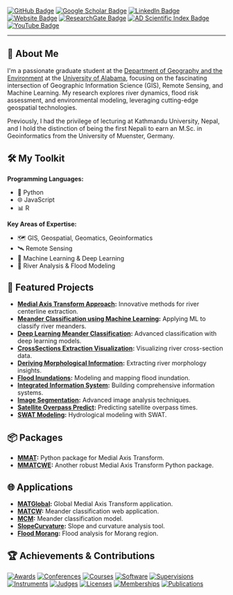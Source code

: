 [![GitHub Badge](https://img.shields.io/github/followers/thapawan?style=social)](https://github.com/thapawan?tab=followers)
[![Google Scholar Badge](https://img.shields.io/badge/Google%20Scholar-Profile-blue)](https://scholar.google.com/citations?user=6U3EubEAAAAJ&hl=en)
[![LinkedIn Badge](https://img.shields.io/badge/LinkedIn-Connect-blue)](https://www.linkedin.com/in/pawan-thapa-916aa360)
[![Website Badge](https://img.shields.io/badge/Personal-Website-green)](https://thapawan.github.io/)
[![ResearchGate Badge](https://img.shields.io/badge/ResearchGate-Profile-green)](https://www.researchgate.net/profile/Pawan-Thapa-2)
[![AD Scientific Index Badge](https://img.shields.io/badge/AD%20Scientific%20Index-Profile-blue)](https://www.adscientificindex.com/scientist/pawan-thapa/4485523)
[![YouTube Badge](https://img.shields.io/badge/YouTube-Channel-red)](https://www.youtube.com/channel/UC_vjUMpU3Ca5XcbBVanBCnA)

---

## 🚀 About Me

I'm a passionate graduate student at the [Department of Geography and the Environment](https://geography.ua.edu/) at the [University of Alabama](https://www.ua.edu/), focusing on the fascinating intersection of Geographic Information Science (GIS), Remote Sensing, and Machine Learning. My research explores river dynamics, flood risk assessment, and environmental modeling, leveraging cutting-edge geospatial technologies.

Previously, I had the privilege of lecturing at Kathmandu University, Nepal, and I hold the distinction of being the first Nepali to earn an M.Sc. in Geoinformatics from the University of Muenster, Germany.

## 🛠️ My Toolkit

**Programming Languages:**
- 🐍 Python
- 🌐 JavaScript
- 📊 R

**Key Areas of Expertise:**
- 🗺️ GIS, Geospatial, Geomatics, Geoinformatics
- 🛰️ Remote Sensing
- 🤖 Machine Learning & Deep Learning
- 🌊 River Analysis & Flood Modeling

## 📂 Featured Projects

- **[Medial Axis Transform Approach](https://github.com/thapawan/Medial-Axis-Transform):** Innovative methods for river centerline extraction.
- **[Meander Classification using Machine Learning](https://github.com/thapawan/MeanderClassification):** Applying ML to classify river meanders.
- **[Deep Learning Meander Classification](https://github.com/thapawan/DeepMeander):** Advanced classification with deep learning models.
- **[CrossSections Extraction Visualization](https://github.com/thapawan/CrossSectionsExtractionVisualization):** Visualizing river cross-section data.
- **[Deriving Morphological Information](https://github.com/thapawan/Deriving-Morphological-Information):** Extracting river morphology insights.
- **[Flood Inundations](https://github.com/thapawan/Flood-Inundations):** Modeling and mapping flood inundation.
- **[Integrated Information System](https://github.com/thapawan/IntegratedInformationSystem):** Building comprehensive information systems.
- **[Image Segmentation](https://github.com/thapawan/ImageSegmentation):** Advanced image analysis techniques.
- **[Satellite Overpass Predict](https://github.com/thapawan/SatelliteOverpassPredict):** Predicting satellite overpass times.
- **[SWAT Modeling](https://github.com/thapawan/SWATModeling):** Hydrological modeling with SWAT.

## 📦 Packages

- **[MMAT](https://github.com/thapawan/rasterMedialAxis/tree/main):** Python package for Medial Axis Transform.
- **[MMATCWE](https://github.com/thapawan/raster_medial_axis):** Another robust Medial Axis Transform Python package.

## 🌐 Applications

- **[MATGlobal](https://ee-pawanthapa42.projects.earthengine.app/view/matglobal):** Global Medial Axis Transform application.
- **[MATCW](https://meanderclassify.users.earthengine.app/view/matcw):** Meander classification web application.
- **[MCM](https://ee-pawanthapa42.projects.earthengine.app/view/mcw):** Meander classification model.
- **[SlopeCurvature](https://meanderclassify.users.earthengine.app/view/slopecurvature):** Slope and curvature analysis tool.
- **[Flood Morang](https://pawanthapa42.users.earthengine.app/view/flood-morang):** Flood analysis for Morang region.

## 🏆 Achievements & Contributions

[![Awards](https://img.shields.io/badge/Awards-🏆-gold)](https://github.com/thapawan/thapawan/blob/main/Awards)
[![Conferences](https://img.shields.io/badge/Conferences-🗣️-blue)](https://github.com/thapawan/thapawan/blob/main/Conferences)
[![Courses](https://img.shields.io/badge/Courses-📚-lightgreen)](https://github.com/thapawan/thapawan/edit/main/Courses)
[![Software](https://img.shields.io/badge/Software-💻-cyan)](https://github.com/thapawan/thapawan/blob/main/Software)
[![Supervisions](https://img.shields.io/badge/Supervisions-🧑‍🏫-green)](https://github.com/thapawan/thapawan/blob/main/Supervisions)
[![Instruments](https://img.shields.io/badge/Instruments-🛠️-orange)](https://github.com/thapawan/thapawan/blob/main/Instruments)
[![Judges](https://img.shields.io/badge/Judges-⚖️-purple)](https://github.com/thapawan/thapawan/blob/main/Judges)
[![Licenses](https://img.shields.io/badge/Licenses-📜-teal)](https://github.com/thapawan/thapawan/blob/main/Licenses)
[![Memberships](https://img.shields.io/badge/Memberships-👥-red)](https://github.com/thapawan/thapawan/tree/main/Membership)
[![Publications](https://img.shields.io/badge/Publications-📑-darkblue)](https://github.com/thapawan/thapawan/blob/main/Research%20Papers)




